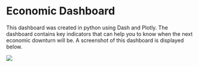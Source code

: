 # Economic Dashboard
This dashboard was created in python using Dash and Plotly. The dashboard contains key indicators that can help you to know when the next economic downturn will be. A screenshot of this dashboard is displayed below.

![](Economic-Dashboard.gif)
